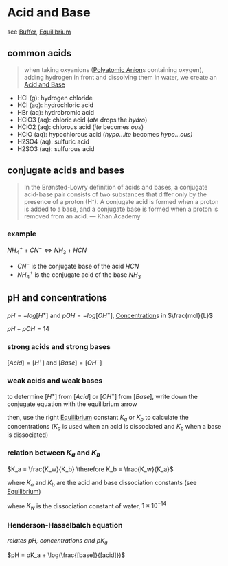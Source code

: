 # Acid and Base

see [Buffer](Buffer%202b4195d93d3f49e9a749dfc58749802e.md), [Equilibrium](Equilibrium%20a8f9599f4a064c8b9f37ae20f90835c3.md)

## common acids

> when taking oxyanions ([Polyatomic Anion](Polyatomic%20Anion%200d435352f0e649f2bbe250a0b6004c48.md)s containing oxygen), adding hydrogen in front and dissolving them in water, we create an [Acid and Base]()
> 
- HCl (g): hydrogen chloride
- HCl (aq): hydrochloric acid
- HBr (aq): hydrobromic acid
- HClO3 (aq): chloric acid (*ate* drops the *hydro*)
- HClO2 (aq): chlorous acid (*ite* becomes *ous*)
- HClO (aq): hypochlorous acid (*hypo...ite* becomes *hypo...ous)*
- H2SO4 (aq): sulfuric acid
- H2SO3 (aq): sulfurous acid

## conjugate acids and bases

> In the Brønsted-Lowry definition of acids and bases, a conjugate acid-base pair consists of two substances that differ only by the presence of a proton (H⁺). A conjugate acid is formed when a proton is added to a base, and a conjugate base is formed when a proton is removed from an acid. — Khan Academy
> 

### example

$NH_4^+ + CN^- \Leftrightarrow NH_3 + HCN$

- $CN^-$ is the conjugate base of the acid $HCN$
- $NH_4^+$ is the conjugate acid of the base $NH_3$

## pH and concentrations

$pH = -log[H^+]$ and $pOH = -log[OH^-]$, [Concentration](Concentration%2042c423d2a69d40cb8b8bd2f84797bc3e.md)s in $\frac{mol}{L}$

$pH + pOH = 14$

### strong acids and strong bases

$[Acid] = [H^+]$ and $[Base] = [OH^-]$

### weak acids and weak bases

to determine $[H^+]$ from $[Acid]$ or $[OH^-]$ from $[Base]$, write down the conjugate equation with the equilibrium arrow

then, use the right [Equilibrium](Equilibrium%20a8f9599f4a064c8b9f37ae20f90835c3.md) constant $K_a$ or $K_b$ to calculate the concentrations ($K_a$ is used when an acid is dissociated and $K_b$ when a base is dissociated)

### relation between $K_a$ and $K_b$

$K_a = \frac{K_w}{K_b} \therefore K_b = \frac{K_w}{K_a}$

where $K_a$ and $K_b$ are the acid and base dissociation constants (see [Equilibrium](Equilibrium%20a8f9599f4a064c8b9f37ae20f90835c3.md))

where $K_w$ is the dissociation constant of water, $1\times 10^{-14}$

### Henderson-Hasselbalch equation

*relates $pH$, concentrations and $pK_a$*

$pH = pK_a + \log(\frac{[base]}{[acid]})$